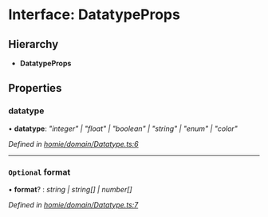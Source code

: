 # Interface: DatatypeProps

## Hierarchy

* **DatatypeProps**

## Properties

###  datatype

• **datatype**: *"integer" | "float" | "boolean" | "string" | "enum" | "color"*

*Defined in [homie/domain/Datatype.ts:6](https://github.com/AlejandroHerr/homieiot.ts/blob/e44ddfb/src/homie/domain/Datatype.ts#L6)*

___

### `Optional` format

• **format**? : *string | string[] | number[]*

*Defined in [homie/domain/Datatype.ts:7](https://github.com/AlejandroHerr/homieiot.ts/blob/e44ddfb/src/homie/domain/Datatype.ts#L7)*
